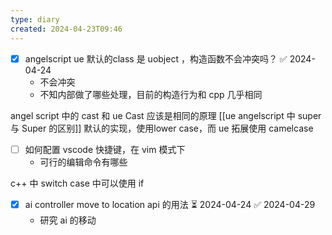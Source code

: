 ```yaml
---
type: diary
created: 2024-04-23T09:46
---
```


- [x] angelscript ue 默认的class 是 uobject ，构造函数不会冲突吗？ ✅ 2024-04-24
	- 不会冲突
	- 不知内部做了哪些处理，目前的构造行为和 cpp 几乎相同

angel script 中的 cast 和 ue Cast 应该是相同的原理
[[ue angelscript 中 super 与 Super 的区别]]
默认的实现，使用lower case，而 ue 拓展使用 camelcase


- [ ] 如何配置 vscode 快捷键，在 vim 模式下
	- 可行的编辑命令有哪些


c++ 中 switch case 中可以使用 if


- [x] ai controller move to location api 的用法 ⏳ 2024-04-24 ✅ 2024-04-29
	- 研究 ai 的移动